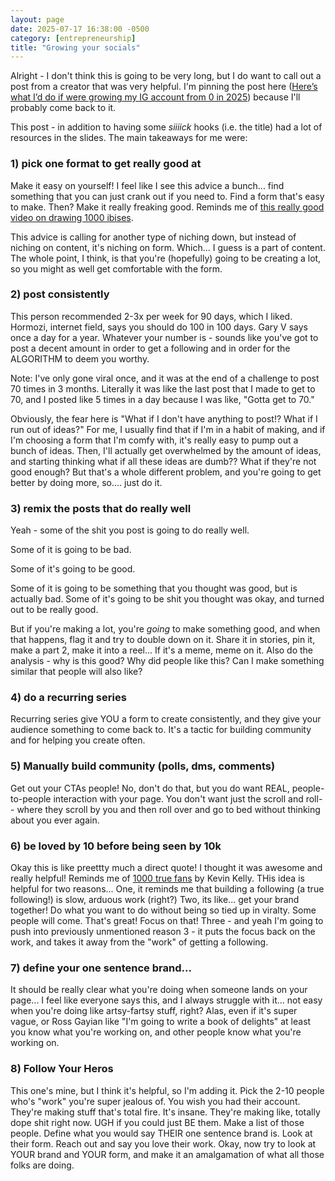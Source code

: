 ```yaml
---
layout: page
date: 2025-07-17 16:38:00 -0500
category: [entrepreneurship]
title: "Growing your socials"
---
```

Alright - I don't think this is going to be very long, but I do want to call out a post from a creator that was very helpful. I'm pinning the post here ([Here’s what I’d do if were growing my IG account from 0 in 2025](https://www.instagram.com/p/DLz0hiFtRQZ/?igsh=MWN4Y2w4ejhhbWYwZw%3D%3D)) because I'll probably come back to it.

This post - in addition to having some _siiiick_ hooks (i.e. the title) had a lot of resources in the slides. The main takeaways for me were:

### 1) pick one format to get really good at
Make it easy on yourself! I feel like I see this advice a bunch... find something that you can just crank out if you need to. Find a form that's easy to make. Then? Make it really freaking good. Reminds me of [this really good video on drawing 1000 ibises](https://www.youtube.com/watch?v=M6NsEDwHHiE). 

This advice is calling for another type of niching down, but instead of niching on content, it's niching on form. Which... I guess is a part of content. The whole point, I think, is that you're (hopefully) going to be creating a lot, so you might as well get comfortable with the form. 

### 2) post consistently 
This person recommended 2-3x per week for 90 days, which I liked. Hormozi, internet field, says you should do 100 in 100 days. Gary V says once a day for a year. Whatever your number is - sounds like you've got to post a decent amount in order to get a following and in order for the ALGORITHM to deem you worthy. 

Note: I've only gone viral once, and it was at the end of a challenge to post 70 times in 3 months. Literally it was like the last post that I made to get to 70, and I posted like 5 times in a day because I was like, "Gotta get to 70." 

Obviously, the fear here is "What if I don't have anything to post!? What if I run out of ideas?" For me, I usually find that if I'm in a habit of making, and if I'm choosing a form that I'm comfy with, it's really easy to pump out a bunch of ideas. Then, I'll actually get overwhelmed by the amount of ideas, and starting thinking what if all these ideas are dumb?? What if they're not good enough? But that's a whole different problem, and you're going to get better by doing more, so.... just do it. 

### 3) remix the posts that do really well
Yeah - some of the shit you post is going to do really well. 

Some of it is going to be bad. 

Some of it's going to be good. 

Some of it is going to be something that you thought was good, but is actually bad. Some of it's going to be shit you thought was okay, and turned out to be really good. 

But if you're making a lot, you're *going* to make something good, and when that happens, flag it and try to double down on it. Share it in stories, pin it, make a part 2, make it into a reel... If it's a meme, meme on it. Also do the analysis - why is this good? Why did people like this? Can I make something similar that people will also like? 

### 4) do a recurring series
Recurring series give YOU a form to create consistently, and they give your audience something to come back to. It's a tactic for building community and for helping you create often. 

### 5) Manually build community (polls, dms, comments)
Get out your CTAs people! No, don't do that, but you do want REAL, people-to-people interaction with your page. You don't want just the scroll and roll-- where they scroll by you and then roll over and go to bed without thinking about you ever again. 

### 6) be loved by 10 before being seen by 10k 
Okay this is like preettty much a direct quote! I thought it was awesome and really helpful! Reminds me of [1000 true fans](https://kk.org/thetechnium/1000-true-fans/) by Kevin Kelly. THis idea is helpful for two reasons... One, it reminds me that building a following (a true following!) is slow, arduous work (right?) Two, its like... get your brand together! Do what you want to do without being so tied up in viralty. Some people will come. That's great! Focus on that! Three - and yeah I'm going to push into previously unmentioned reason 3 - it puts the focus back on the work, and takes it away from the "work" of getting a following. 

### 7) define your one sentence brand... 
It should be really clear what you're doing when someone lands on your page... I feel like everyone says this, and I always struggle with it... not easy when you're doing like artsy-fartsy stuff, right? Alas, even if it's super vague, or Ross Gayian like "I'm going to write a book of delights" at least you know what you're working on, and other people know what you're working on. 

### 8) Follow Your Heros
This one's mine, but I think it's helpful, so I'm adding it. Pick the 2-10 people who's "work" you're super jealous of. You wish you had their account. They're making stuff that's total fire. It's insane. They're making like, totally dope shit right now. UGH if you could just BE them. Make a list of those people. Define what you would say THEIR one sentence brand is. Look at their form. Reach out and say you love their work. Okay, now try to look at YOUR brand and YOUR form, and make it an amalgamation of what all those folks are doing. 